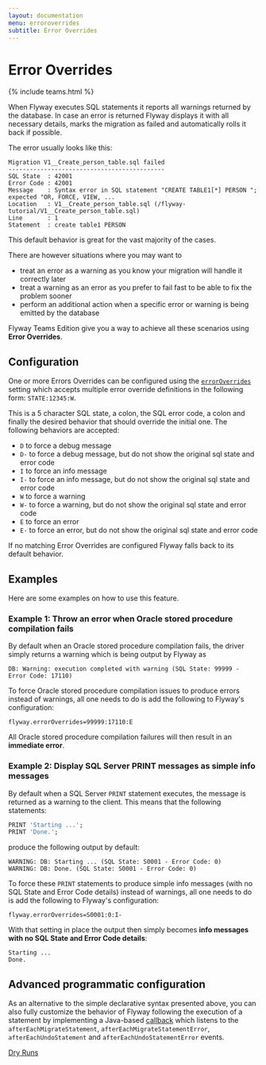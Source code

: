 ```yaml
---
layout: documentation
menu: erroroverrides
subtitle: Error Overrides
---
```

# Error Overrides
{% include teams.html %}

When Flyway executes SQL statements it reports all warnings returned by the database. In case an error is returned
Flyway displays it with all necessary details, marks the migration as failed and automatically rolls it back if possible.

The error usually looks like this:

```
Migration V1__Create_person_table.sql failed
--------------------------------------------
SQL State  : 42001
Error Code : 42001
Message    : Syntax error in SQL statement "CREATE TABLE1[*] PERSON "; expected "OR, FORCE, VIEW, ...
Location   : V1__Create_person_table.sql (/flyway-tutorial/V1__Create_person_table.sql)
Line       : 1
Statement  : create table1 PERSON
```

This default behavior is great for the vast majority of the cases.
 
There are however situations where you may want to
- treat an error as a warning as you know your migration will handle it correctly later
- treat a warning as an error as you prefer to fail fast to be able to fix the problem sooner
- perform an additional action when a specific error or warning is being emitted by the database

Flyway Teams Edition give you a way to achieve all these scenarios using **Error Overrides**.

## Configuration

One or more Errors Overrides can be configured using the [`errorOverrides`](/documentation/configuration/errorOverrides)
setting which accepts multiple error override definitions in the following form: `STATE:12345:W`.
                             
This is a 5 character SQL state, a colon, the SQL error code, a colon and finally the desired
behavior that should override the initial one. The following behaviors are accepted:
- `D` to force a debug message
- `D-` to force a debug message, but do not show the original sql state and error code
- `I` to force an info message
- `I-` to force an info message, but do not show the original sql state and error code
- `W` to force a warning
- `W-` to force a warning, but do not show the original sql state and error code
- `E` to force an error
- `E-` to force an error, but do not show the original sql state and error code
              
If no matching Error Overrides are configured Flyway falls back to its default behavior.

## Examples

Here are some examples on how to use this feature.

### Example 1: Throw an error when Oracle stored procedure compilation fails

By default when an Oracle stored procedure compilation fails, the driver simply returns a warning which is being output
by Flyway as

```
DB: Warning: execution completed with warning (SQL State: 99999 - Error Code: 17110)
```

To force Oracle stored procedure compilation issues to produce
errors instead of warnings, all one needs to do is add the following to Flyway's configuration:
 
```properties
flyway.errorOverrides=99999:17110:E
```

All Oracle stored procedure compilation failures will then result in an **immediate error**.

### Example 2: Display SQL Server PRINT messages as simple info messages

By default when a SQL Server `PRINT` statement executes, the message is returned as a warning to the client. This
means that the following statements:

```sql
PRINT 'Starting ...';
PRINT 'Done.';
```

produce the following output by default:

```
WARNING: DB: Starting ... (SQL State: S0001 - Error Code: 0)
WARNING: DB: Done. (SQL State: S0001 - Error Code: 0)
```

To force these `PRINT` statements to produce simple info messages (with no SQL State and Error Code details) instead
of warnings, all one needs to do is add the following to Flyway's configuration:

```properties
flyway.errorOverrides=S0001:0:I-
```

With that setting in place the output then simply becomes **info messages with no SQL State and Error Code details**:

```
Starting ...
Done.
```

## Advanced programmatic configuration

As an alternative to the simple declarative syntax presented above, you can also fully customize the behavior of Flyway
following the execution of a statement by implementing a Java-based [callback](/documentation/concepts/callbacks) which listens
to the `afterEachMigrateStatement`, `afterEachMigrateStatementError`, `afterEachUndoStatement` and
`afterEachUndoStatementError` events.

<p class="next-steps">
    <a class="btn btn-primary" href="/documentation/dryruns">Dry Runs <i class="fa fa-arrow-right"></i></a>
</p>